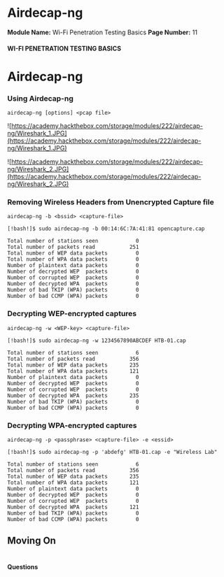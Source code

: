 <!--
 // Platform: Academy
// URL: https://academy.hackthebox.com/module/222/section/2927
// Platform Version: V1
// Module ID: 222
// Module Name: Wi-Fi Penetration Testing Basics
// Module Difficulty: Medium
// Section ID: 2927
// Section Title: Airdecap-ng
// Page Title: Hack The Box - Academy
// Page Number: 11
-->

# Airdecap-ng

**Module Name:** Wi-Fi Penetration Testing Basics **Page Number:** 11

#### 

#### WI-FI PENETRATION TESTING BASICS

# Airdecap-ng

### Using Airdecap-ng

``` usage
airdecap-ng [options] <pcap file>
```

![https://academy.hackthebox.com/storage/modules/222/airdecap-ng/Wireshark_1.JPG](https://academy.hackthebox.com/storage/modules/222/airdecap-ng/Wireshark_1.JPG)

![https://academy.hackthebox.com/storage/modules/222/airdecap-ng/Wireshark_2.JPG](https://academy.hackthebox.com/storage/modules/222/airdecap-ng/Wireshark_2.JPG)

### Removing Wireless Headers from Unencrypted Capture file

``` usage
airdecap-ng -b <bssid> <capture-file>
```

``` shell-session
[!bash!]$ sudo airdecap-ng -b 00:14:6C:7A:41:81 opencapture.cap

Total number of stations seen            0
Total number of packets read           251
Total number of WEP data packets         0
Total number of WPA data packets         0
Number of plaintext data packets         0
Number of decrypted WEP  packets         0
Number of corrupted WEP  packets         0
Number of decrypted WPA  packets         0
Number of bad TKIP (WPA) packets         0
Number of bad CCMP (WPA) packets         0
```

### Decrypting WEP-encrypted captures

``` usage
airdecap-ng -w <WEP-key> <capture-file>
```

``` shell-session
[!bash!]$ sudo airdecap-ng -w 1234567890ABCDEF HTB-01.cap

Total number of stations seen            6
Total number of packets read           356
Total number of WEP data packets       235
Total number of WPA data packets       121
Number of plaintext data packets         0
Number of decrypted WEP  packets         0
Number of corrupted WEP  packets         0
Number of decrypted WPA  packets       235
Number of bad TKIP (WPA) packets         0
Number of bad CCMP (WPA) packets         0
```

### Decrypting WPA-encrypted captures

``` usage
airdecap-ng -p <passphrase> <capture-file> -e <essid>
```

``` shell-session
[!bash!]$ sudo airdecap-ng -p 'abdefg' HTB-01.cap -e "Wireless Lab"

Total number of stations seen            6
Total number of packets read           356
Total number of WEP data packets       235
Total number of WPA data packets       121
Number of plaintext data packets         0
Number of decrypted WEP  packets         0
Number of corrupted WEP  packets         0
Number of decrypted WPA  packets       121
Number of bad TKIP (WPA) packets         0
Number of bad CCMP (WPA) packets         0
```

## Moving On

# 

# 

#### Questions

####